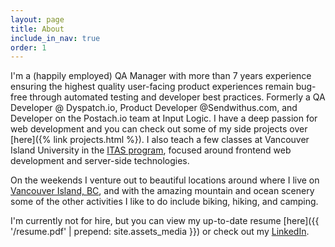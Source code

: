 ```yaml
---
layout: page
title: About
include_in_nav: true
order: 1
---
```


I'm a (happily employed) QA Manager with more than 7 years experience ensuring the highest quality user-facing product experiences remain bug-free through automated testing and developer best practices. Formerly a QA Developer @ Dyspatch.io, Product Developer @Sendwithus.com, and Developer on the Postach.io team at Input Logic. I have a deep passion for web development and you can check out some of my side projects over [here]({% link projects.html %}). I also teach a few classes at Vancouver Island University in the [ITAS program](https://itas.ca), focused around frontend web development and server-side technologies.

On the weekends I venture out to beautiful locations around where I live on [Vancouver Island, BC](https://www.google.ca/maps/@49.7879305,-125.7618705,8z), and with the amazing mountain and ocean scenery some of the other activities I like to do include biking, hiking, and camping.

I'm currently not for hire, but you can view my up-to-date resume [here]({{ '/resume.pdf' | prepend: site.assets_media }}) or check out my [LinkedIn](https://www.linkedin.com/in/brandonb927/).
